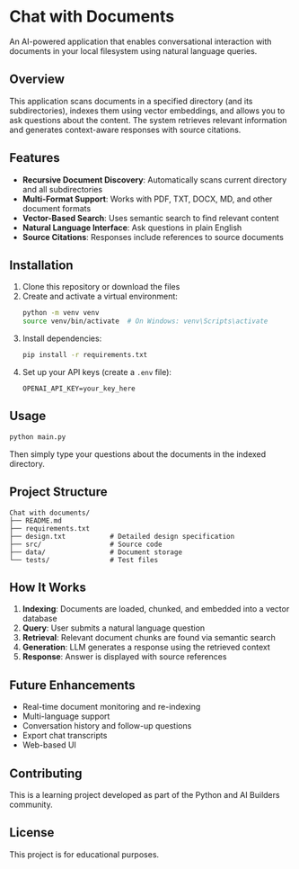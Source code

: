 # Chat with Documents

An AI-powered application that enables conversational interaction with documents in your local filesystem using natural language queries.

## Overview

This application scans documents in a specified directory (and its subdirectories), indexes them using vector embeddings, and allows you to ask questions about the content. The system retrieves relevant information and generates context-aware responses with source citations.

## Features

- **Recursive Document Discovery**: Automatically scans current directory and all subdirectories
- **Multi-Format Support**: Works with PDF, TXT, DOCX, MD, and other document formats
- **Vector-Based Search**: Uses semantic search to find relevant content
- **Natural Language Interface**: Ask questions in plain English
- **Source Citations**: Responses include references to source documents

## Installation

1. Clone this repository or download the files
2. Create and activate a virtual environment:
   ```bash
   python -m venv venv
   source venv/bin/activate  # On Windows: venv\Scripts\activate
   ```
3. Install dependencies:
   ```bash
   pip install -r requirements.txt
   ```
4. Set up your API keys (create a `.env` file):
   ```
   OPENAI_API_KEY=your_key_here
   ```

## Usage

```bash
python main.py
```

Then simply type your questions about the documents in the indexed directory.

## Project Structure

```
Chat with documents/
├── README.md
├── requirements.txt
├── design.txt           # Detailed design specification
├── src/                 # Source code
├── data/                # Document storage
└── tests/               # Test files
```

## How It Works

1. **Indexing**: Documents are loaded, chunked, and embedded into a vector database
2. **Query**: User submits a natural language question
3. **Retrieval**: Relevant document chunks are found via semantic search
4. **Generation**: LLM generates a response using the retrieved context
5. **Response**: Answer is displayed with source references

## Future Enhancements

- Real-time document monitoring and re-indexing
- Multi-language support
- Conversation history and follow-up questions
- Export chat transcripts
- Web-based UI

## Contributing

This is a learning project developed as part of the Python and AI Builders community.

## License

This project is for educational purposes.
